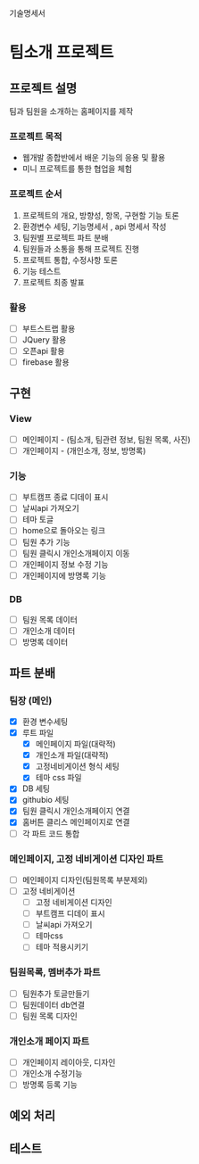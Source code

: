 기술명세서

# 팀소개 프로젝트

## 프로젝트 설명

팀과 팀원을 소개하는 홈페이지를 제작

### 프로젝트 목적

- 웹개발 종합반에서 배운 기능의 응용 및 활용
- 미니 프로젝트를 통한 협업을 체험

### 프로젝트 순서

1. 프로젝트의 개요, 방향성, 항목, 구현할 기능 토론
2. 환경변수 세팅, 기능명세서 , api 명세서 작성
3. 팀원별 프로젝트 파트 분배
4. 팀원들과 소통을 통해 프로젝트 진행
5. 프로젝트 통합, 수정사항 토론
6. 기능 테스트
7. 프로젝트 최종 발표

### 활용

- [ ] 부트스트랩 활용
- [ ] JQuery 활용
- [ ] 오픈api 활용
- [ ] firebase 활용

## 구현

### View

- [ ] 메인페이지 - (팀소개, 팀관련 정보, 팀원 목록, 사진)
- [ ] 개인페이지 - (개인소개, 정보, 방명록)

### 기능

- [ ] 부트캠프 종료 디데이 표시
- [ ] 날씨api 가져오기
- [ ] 테마 토글
- [ ] home으로 돌아오는 링크
- [ ] 팀원 추가 기능
- [ ] 팀원 클릭시 개인소개페이지 이동
- [ ] 개인페이지 정보 수정 기능
- [ ] 개인페이지에 방명록 기능

### DB

- [ ] 팀원 목록 데이터
- [ ] 개인소개 데이터
- [ ] 방명록 데이터

## 파트 분배

### 팀장 (메인)

- [x] 환경 변수세팅
- [x] 루트 파일
  - [x] 메인페이지 파일(대략적)
  - [x] 개인소개 파일(대략적)
  - [x] 고정네비게이션 형식 세팅
  - [x] 테마 css 파일
- [x] DB 세팅
- [x] githubio 세팅
- [x] 팀원 클릭시 개인소개페이지 연결
- [x] 홈버튼 클리스 메인페이지로 연결
- [ ] 각 파트 코드 통합

### 메인페이지, 고정 네비게이션 디자인 파트

- [ ] 메인페이지 디자인(팀원목록 부분제외)
- [ ] 고정 네비게이션
  - [ ] 고정 네비게이션 디자인
  - [ ] 부트캠프 디데이 표시
  - [ ] 날씨api 가져오기
  - [ ] 테마css
  - [ ] 테마 적용시키기

### 팀원목록, 멤버추가 파트

- [ ] 팀원추가 토글만들기
- [ ] 팀원데이터 db연결
- [ ] 팀원 목록 디자인

### 개인소개 페이지 파트

- [ ] 개인페이지 레이아웃, 디자인
- [ ] 개인소개 수정기능
- [ ] 방명록 등록 기능

## 예외 처리

## 테스트
